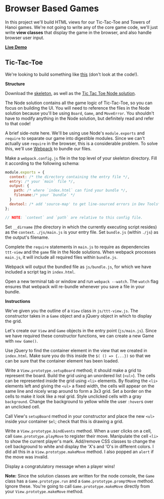 # Browser Based Games

In this project we'll build HTML views for our Tic-Tac-Toe and Towers of Hanoi
games. We're not going to write any of the core game code, we'll just write
**view classes** that display the game in the browser, and also handle browser
user input.

**[Live Demo](http://appacademy.github.io/curriculum/ttt_jquery/index.html)**

## Tic-Tac-Toe

We're looking to build something like [this][ttt-demo] (don't look at the
code!).

**Structure**

Download the [skeleton][skeleton], as well as the [Tic Tac Toe Node
solution][ttt-node].

The Node solution contains all the game logic of Tic-Tac-Toe, so you can focus
on building the UI. You will need to reference the files in the Node solution
because you'll be using `Board`, `Game`, and `MoveError`. You shouldn't have to
modify anything in the Node solution, but definitely read and refer to that
code!

A brief side-note here. We'll be using use Node's `module.exports` and `require`
to separate our game into digestible modules. Since we can't actually use `require`
in the browser, this is a considerable problem. To solve this, we'll use
[Webpack][webpack] to bundle our files.

Make a `webpack.config.js` file in the top level of your skeleton directory.
Fill it according to the following schema:

```js
module.exports = {
  context: /* the directory containing the entry file */,
  entry: /* your `main` file */,
  output: {
    path: /* where `index.html` can find your bundle */,
    filename:/* your `bundle` */
  }
  devtool: /* add 'source-map' to get line-sourced errors in Dev Tools*/
};

// NOTE: `context` and `path` are relative to this config file.
```

Set `__dirname` (the directory in which the currently executing script
resides) as the `context`. `./js/main.js` is your entry file. Set `bundle.js`
(within `./js`) as the output's filename.

Complete the `require` statements in `main.js` to require as dependencies
`ttt-view` and the `game` file in the Node solutions. When webpack processes
`main.js`, it will include all required files within `bundle.js`.

Webpack will output the bundled file as `js/bundle.js`, for which we have
included a script tag in `index.html`.

Open a new terminal tab or window and run `webpack --watch`. The `watch` flag
ensures that webpack will re-bundle whenever you save a file in your bundle.

[webpack]: ../../readings/browser-modules.md#webpack

**Instructions**

We've given you the outline of a `View` class in `js/ttt-view.js`. The
constructor takes in a `Game` object and a jQuery object in which to display the
grid.

Let's create our `View` and `Game` objects in the entry point (`js/main.js`).
Since we have required these constructor functions, we can create a new Game
with `new Game()`.

Use jQuery to find the container element in the view that we created in
`index.html`. Make sure you do this inside the `$( () => {...})` so that we can
be sure that the container element has been loaded.

Write a `View.prototype.setupBoard` method; it should make a grid to represent the board.
Build the grid using an unordered list (`<ul>`). The cells can be represented
inside the grid using `<li>` elements. By floating the `<li>` elements left and
giving the `<ul>` a fixed width, the cells will appear on the same line and
nicely wrap around to form a 3x3 grid. Set a border on the cells to make it look
like a real grid. Style unclicked cells with a gray `background`. Change the
background to yellow while the user `:hover`s over an unclicked cell.

Call View's `setupBoard` method in your constructor and place the new `<ul>` inside your
container `$el`; check that this is drawing a grid.

Write a `View.prototype.bindEvents` method. When a user clicks on a cell, call
`Game.prototype.playMove` to register their move. Manipulate the cell `<li>` to
show the current player's mark. Add/remove CSS classes to change the cell
background to white and display the 'X's and 'O's in different colors. I did all
this in a `View.prototype.makeMove` method. I also popped an `alert` if the move
was invalid.

Display a congratulatory message when a player wins!

**Note:** Since the solution classes are written for the node console, the `Game` class has a `Game.prototype.run` and a
`Game.prototype.promptMove` method. Ignore these. You're going to call
`Game.prototype.makeMove` directly from your `View.prototype.makeMove` method.

[ttt-demo]: http://appacademy.github.io/ttt.js/solution/index.html
[ttt-node]: http://github.com/appacademy/curriculum/tree/master/javascript/projects/ttt_node/solution.zip?raw=true
[skeleton]: skeleton.zip?raw=true
